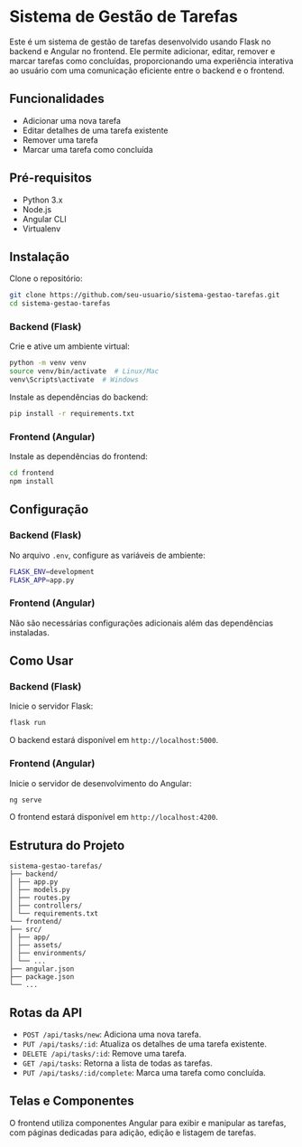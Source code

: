 # Sistema de Gestão de Tarefas

Este é um sistema de gestão de tarefas desenvolvido usando Flask no backend e Angular no frontend. Ele permite adicionar, editar, remover e marcar tarefas como concluídas, proporcionando uma experiência interativa ao usuário com uma comunicação eficiente entre o backend e o frontend.

## Funcionalidades

- Adicionar uma nova tarefa
- Editar detalhes de uma tarefa existente
- Remover uma tarefa
- Marcar uma tarefa como concluída

## Pré-requisitos

- Python 3.x
- Node.js
- Angular CLI
- Virtualenv

## Instalação

Clone o repositório:

```bash
git clone https://github.com/seu-usuario/sistema-gestao-tarefas.git
cd sistema-gestao-tarefas
```

### Backend (Flask)
Crie e ative um ambiente virtual:
```bash
python -m venv venv
source venv/bin/activate  # Linux/Mac
venv\Scripts\activate  # Windows
```

Instale as dependências do backend:
```bash
pip install -r requirements.txt
```

### Frontend (Angular)
Instale as dependências do frontend:
```bash
cd frontend
npm install
```

## Configuração

### Backend (Flask)
No arquivo `.env`, configure as variáveis de ambiente:

```bash
FLASK_ENV=development
FLASK_APP=app.py
```

### Frontend (Angular)
Não são necessárias configurações adicionais além das dependências instaladas.

## Como Usar

### Backend (Flask)

Inicie o servidor Flask:
```bash
flask run
```

O backend estará disponível em `http://localhost:5000`.

### Frontend (Angular)

Inicie o servidor de desenvolvimento do Angular:
```bash
ng serve
```

O frontend estará disponível em `http://localhost:4200`.

## Estrutura do Projeto

```
sistema-gestao-tarefas/
├── backend/
│ ├── app.py
│ ├── models.py
│ ├── routes.py
│ ├── controllers/
│ └── requirements.txt
└── frontend/
├── src/
│ ├── app/
│ ├── assets/
│ ├── environments/
│ └── ...
├── angular.json
├── package.json
└── ...
```

## Rotas da API
* `POST /api/tasks/new`: Adiciona uma nova tarefa.
* `PUT /api/tasks/:id`: Atualiza os detalhes de uma tarefa existente.
* `DELETE /api/tasks/:id`: Remove uma tarefa.
* `GET /api/tasks`: Retorna a lista de todas as tarefas.
* `PUT /api/tasks/:id/complete`: Marca uma tarefa como concluída.

## Telas e Componentes

O frontend utiliza componentes Angular para exibir e manipular as tarefas, com páginas dedicadas para adição, edição e listagem de tarefas.
